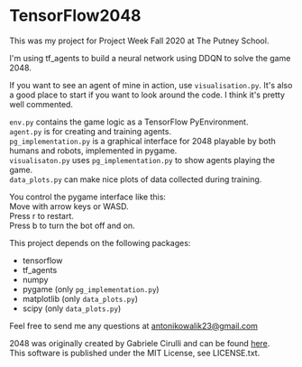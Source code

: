 # TensorFlow2048

This was my project for Project Week Fall 2020 at The Putney School.

I'm using tf_agents to build a neural network using DDQN to solve the game 2048.

If you want to see an agent of mine in action, use `visualisation.py`.
It's also a good place to start if you want to look around the code.
I think it's pretty well commented.

`env.py` contains the game logic as a TensorFlow PyEnvironment.\
`agent.py` is for creating and training agents.\
`pg_implementation.py` is a graphical interface for 2048 playable by both humans and robots, implemented in pygame.\
`visualisaton.py` uses `pg_implementation.py` to show agents playing the game.\
`data_plots.py` can make nice plots of data collected during training.

You control the pygame interface like this:\
Move with arrow keys or WASD.\
Press r to restart.\
Press b to turn the bot off and on.

This project depends on the following packages:
- tensorflow
- tf_agents
- numpy
- pygame (only `pg_implementation.py`)
- matplotlib (only `data_plots.py`)
- scipy (only `data_plots.py`)

Feel free to send me any questions at <antonikowalik23@gmail.com>

2048 was originally created by Gabriele Cirulli and can be found [here](https://play2048.co/).\
This software is published under the MIT License, see LICENSE.txt.
